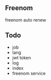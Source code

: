 ## Freenom 
freenom auto renew

## Todo
 - job
 - lang
 - jwt token 
 - log
 - index
 - freenom service
